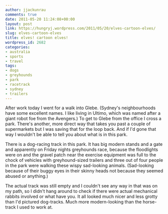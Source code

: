 ```yaml
---
author: jjackunrau
comments: true
date: 2011-05-20 11:24:08+00:00
layout: post
link: https://hungryj.wordpress.com/2011/05/20/elves-cartoon-elves/
slug: elves-cartoon-elves
title: elves! cartoon elves!
wordpress_id: 2682
categories:
- australia
- sports
- travel
tags:
- dogs
- greyhounds
- park
- racetrack
- sydney
- trailers
---
```


After work today I went for a walk into Glebe. (Sydney's neighbourhoods have some excellent names. I like living in Ultimo, which was named after a giant robot foe from the Avengers.) To get to Glebe from the office I cross a park. There's another, more direct way that takes you past a couple of supermarkets but I was saving that for the loop back. And if I'd gone that way I wouldn't be able to tell you about what is in this park.

There is a dog-racing track in this park. It has big modern stands and a gate and apparently on Friday nights greyhounds race, because the floodlights were on and the gravel patch near the exercise equipment was full to the chock of vehicles with greyhound-sized trailers and three out of four people in the park were walking these wispy sad-looking animals. (Sad-looking because of their buggy eyes in their skinny heads not because they seemed abused or anything.)

The actual track was still empty and I couldn't see any way in that was on my path, so I didn't hang around to check if there were actual mechanical rabbits involved or what have you. It all looked much nicer and less grotty than I'd pictured dog-tracks. Much more modern-looking than the horse-track I used to work at.
